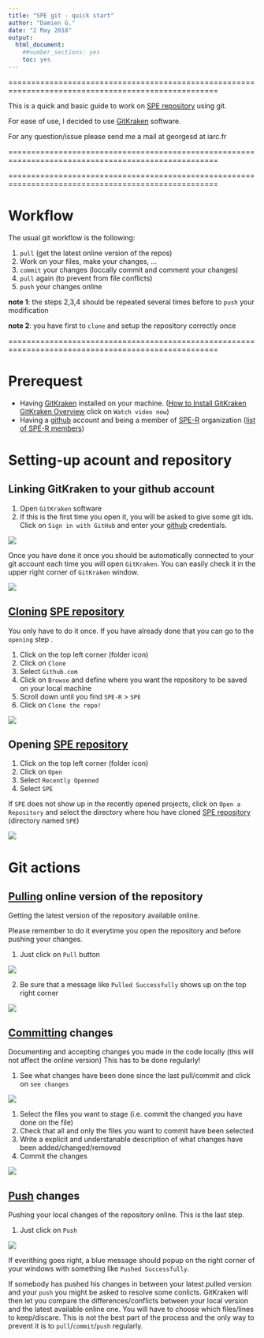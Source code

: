 ```yaml
---
title: "SPE git - quick start"
author: "Damien G."
date: "2 May 2018"
output: 
  html_document: 
    ##number_sections: yes
    toc: yes
---
```


====================================================================================================

This is a quick and basic guide to work on [SPE repository](https://github.com/SPE-R/SPE) using git.

For ease of use, I decided to use [GitKraken](https://www.gitkraken.com/) software.

For any question/issue please send me a mail at georgesd at iarc.fr

====================================================================================================

====================================================================================================

# Workflow

The usual git workflow is the following:

1. `pull` (get the latest online version of the repos)
2. Work on your files, make your changes, ...
3. `commit` your changes (loccally commit and comment your changes)
4. `pull` again (to prevent from file conflicts)
5. `push` your changes online

**note 1**: the steps 2,3,4 should be repeated several times before to `push` your modification

**note 2**: you have first to `clone` and setup the repository correctly once

====================================================================================================

# Prerequest

  - Having [GitKraken](https://www.gitkraken.com) installed on your machine. ([How to Install GitKraken](https://support.gitkraken.com/how-to-install]) [GitKraken Overview](https://www.gitkraken.com/git-client) click on `Watch video now`)
  - Having a [github](https://github.com/) account and being a member of [SPE-R](https://github.com/orgs/SPE-R) 
  organization ([list of SPE-R members](https://github.com/orgs/SPE-R/people))

# Setting-up acount and repository
 
## Linking GitKraken to your github account

1. Open `GitKraken` software
2. If this is the first time you open it, you will be asked to give some git ids. Click on 
`Sign in with GitHub` and enter your [github](https://github.com/) credentials.

![](SPE_git-quick_start-images\spe_git-quick_start-001.png)

Once you have done it once you should be automatically connected to your git account each time
you will open `GitKraken`. You can easily check it in the upper right corner of `GitKraken` window.

![](SPE_git-quick_start-images\spe_git-quick_start-002.png)


## [Cloning](https://git-scm.com/docs/git-clone) [SPE repository](https://github.com/SPE-R/SPE)

You only have to do it once. If you have already done that you can go to the `opening` step .

1. Click on the top left corner (folder icon)
2. Click on `Clone`
3. Select `Github.com`
4. Click on `Browse` and define where you want the repository to be saved on your local machine
5. Scroll down until you find `SPE-R` > `SPE` 
6. Click on `Clone the repo!`

![](SPE_git-quick_start-images\spe_git-quick_start-003.png)


## Opening [SPE repository](https://github.com/SPE-R/SPE)

1. Click on the top left corner (folder icon)
2. Click on `Open`
3. Select `Recently Openned`
4. Select `SPE`

If `SPE` does not show up in the recently opened projects, click on `Open a Repository` and select the 
directory where hou have cloned [SPE repository](https://github.com/SPE-R/SPE) (directory named `SPE`)

![](SPE_git-quick_start-images\spe_git-quick_start-004.png)


# Git actions

## [Pulling](https://git-scm.com/docs/git-pull) online version of the repository

Getting the latest version of the repository available online.

Please remember to do it everytime you open the repository and before pushing your changes.

1. Just click on `Pull` button

![](SPE_git-quick_start-images\spe_git-quick_start-005.png)

2. Be sure that a message like `Pulled Successfully` shows up on the top right corner

![](SPE_git-quick_start-images\spe_git-quick_start-006.png)


## [Committing](https://git-scm.com/docs/git-commit) changes

Documenting and accepting changes you made in the code locally (this will not affect the online version)
This has to be done regularly!

1. See what changes have been done since the last pull/commit and click on `see changes`

![](SPE_git-quick_start-images\spe_git-quick_start-007.png)

1. Select the files you want to stage (i.e. commit the changed you have done on the file)
2. Check that all and only the files you want to commit have been selected
3. Write a explicit and understanable description of what changes have been added/changed/removed
4. Commit the changes

![](SPE_git-quick_start-images\spe_git-quick_start-008.png)


## [Push](https://git-scm.com/docs/git-push) changes

Pushing your local changes of the repository online.
This is the last step. 

1. Just click on `Push`

![](SPE_git-quick_start-images\spe_git-quick_start-009.png)

If everithing goes right, a blue message should popup on the right corner of your windows with something like `Pushed Successfully`.

If somebody has pushed his changes in between your latest pulled version and your `push` you might be asked to resolve some conlicts.
GitKraken will then let you compare the differences/conflicts between your local version and the latest available online one. You will have to choose which files/lines to keep/discare.
This is not the best part of the process and the only way to prevent it is to `pull`/`commit`/`push` regularly.